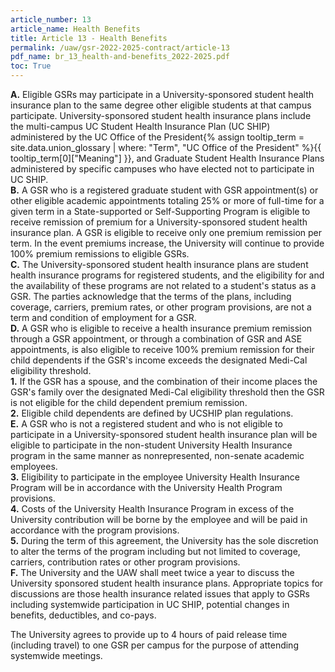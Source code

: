 ```yaml
---
article_number: 13
article_name: Health Benefits 
title: Article 13 - Health Benefits 
permalink: /uaw/gsr-2022-2025-contract/article-13
pdf_name: br_13_health-and-benefits_2022-2025.pdf
toc: True
---
```



<div class="lvl1"><b>A.</b> Eligible GSRs may participate in a University-sponsored student health insurance plan to the same degree other eligible students at that campus participate. University-sponsored student health insurance plans include the multi-campus UC Student Health Insurance Plan (UC SHIP) administered by the <span class="tooltip">UC Office of the President<span class="tooltip-text">{% assign tooltip_term = site.data.union_glossary | where: "Term", "UC Office of the President" %}{{ tooltip_term[0]["Meaning"] }}</span></span>, and Graduate Student Health Insurance Plans administered by specific campuses who have elected not to participate in UC SHIP.</div>
<div class="lvl1"><b>B.</b> A GSR who is a registered graduate student with GSR appointment(s) or other eligible academic appointments totaling 25% or more of full-time for a given term in a State-supported or Self-Supporting Program is eligible to receive remission of premium for a University-sponsored student health insurance plan. A GSR is eligible to receive only one premium remission per term. In the event premiums increase, the University will continue to provide 100% premium remissions to eligible GSRs.</div>
<div class="lvl1"><b>C.</b> The University-sponsored student health insurance plans are student health insurance programs for registered students, and the eligibility for and the availability of these programs are not related to a student's status as a GSR. The parties acknowledge that the terms of the plans, including coverage, carriers, premium rates, or other program provisions, are not a term and condition of employment for a GSR.</div>
<div class="lvl1"><b>D.</b> A GSR who is eligible to receive a health insurance premium remission through a GSR appointment, or through a combination of GSR and ASE appointments, is also eligible to receive 100% premium remission for their child dependents if the GSR's income exceeds the designated Medi-Cal eligibility threshold.</div>

<div class="lvl2"><b>1.</b> If the GSR has a spouse, and the combination of their income places the GSR's family over the designated Medi-Cal eligibility threshold then the GSR is not eligible for the child dependent premium remission.</div>
<div class="lvl2"><b>2.</b> Eligible child dependents are defined by UCSHIP plan regulations.</div>
<div class="lvl1"><b>E.</b> A GSR who is not a registered student and who is not eligible to participate in a University-sponsored student health insurance plan will be eligible to participate in the non-student University Health Insurance program in the same manner as nonrepresented, non-senate academic employees.</div>
<div class="lvl2"><b>3.</b> Eligibility to participate in the employee University Health Insurance Program will be in accordance with the University Health Program provisions.</div>
<div class="lvl2"><b>4.</b> Costs of the University Health Insurance Program in excess of the University contribution will be borne by the employee and will be paid in accordance with the program provisions.</div>
<div class="lvl2"><b>5.</b> During the term of this agreement, the University has the sole discretion to alter the terms of the program including but not limited to coverage, carriers, contribution rates or other program provisions.</div>
<div class="lvl1"><b>F.</b> The University and the UAW shall meet twice a year to discuss the University sponsored student health insurance plans. Appropriate topics for discussions are those health insurance related issues that apply to GSRs including systemwide participation in UC SHIP, potential changes in benefits, deductibles, and co-pays.</div>

The University agrees to provide up to 4 hours of paid release time (including travel) to one GSR per campus for the purpose of attending systemwide meetings.

